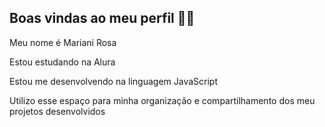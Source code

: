 ## Boas vindas ao meu perfil 💙💙
Meu nome é Mariani Rosa 

Estou estudando na Alura

Estou me desenvolvendo na linguagem JavaScript

Utilizo esse espaço para minha organização e compartilhamento dos meu projetos desenvolvidos


<!--
**Mari1910c/Mari1910c** is a ✨ _special_ ✨ repository because its `README.md` (this file) appears on your GitHub profile.

Here are some ideas to get you started:

- 🔭 I’m currently working on ...
- 🌱 I’m currently learning ...
- 👯 I’m looking to collaborate on ...
- 🤔 I’m looking for help with ...
- 💬 Ask me about ...
- 📫 How to reach me: ...
- 😄 Pronouns: ...
- ⚡ Fun fact: ...
-->
